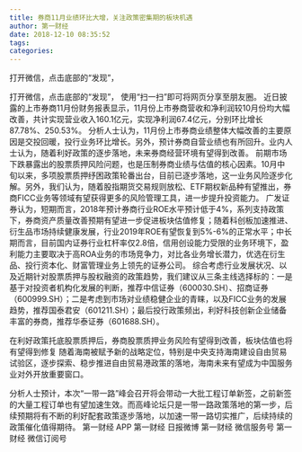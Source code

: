```yaml
---
title: 券商11月业绩环比大增，关注政策密集期的板块机遇
author: 第一财经
date: 2018-12-10 08:35:52
tags: 
categories: 
---
```

打开微信，点击底部的“发现”，
<!-- more -->
打开微信，点击底部的“发现”，
使用“扫一扫”即可将网页分享至朋友圈。
近日披露的上市券商11月份财务报表显示，11月份上市券商营收和净利润较10月份均大幅改善，共计实现营业收入160.1亿元，实现净利润67.4亿元，分别环比增长87.78%、250.53%。
分析人士认为，11月份上市券商业绩整体大幅改善的主要原因是交投回暖，投行业务环比增长。另外，预计券商自营业绩也有所回升。业内人士认为，随着利好政策的逐步落地，未来券商经营环境有望得到改善。
前期市场下跌暴露出的股票质押风险问题，也是压制券商业绩与估值的核心因素。10月中旬以来，多项股票质押纾困政策轮番出台，目前已逐步落地，这一业务风险逐步化解。另外，我们认为，随着股指期货交易规则放松、ETF期权新品种有望推出，券商FICC业务等领域有望获得更多的风险管理工具，进一步提升投资能力。
广发证券认为，短期而言，2018年预计券商行业ROE水平预计低于4%，系列支持政策下，券商资产质量改善预期有望进一步促进板块估值修复；随着科创板加速推进、衍生品市场持续健康发展，行业2019年ROE有望恢复到5%-6%的正常水平；中长期而言，目前国内证券行业杠杆率仅2.8倍，信用创设能力受限的业务环境下，盈利能力主要取决于高ROA业务的市场竞争力，对比各业务增长潜力，优选在衍生品、投行资本化、财富管理业务上领先的证券公司。
综合考虑行业发展状况、以及近期针对股票质押与股权融资的政策趋势，我们建议从三条主线选择标的：一是基于对投资者机构化发展的判断，推荐中信证券（600030.SH）、招商证券（600999.SH）；二是考虑到市场对业绩稳健企业的青睐，以及FICC业务的发展趋势，推荐国泰君安（601211.SH）；最后投行政策频出，利好科技创新企业储备丰富的券商，推荐华泰证券（601688.SH）。
 
 
在利好政策托底股票质押后，券商股票质押业务风险有望得到改善，板块估值也将有望得到修复
随着海南被赋予新的战略定位，特别是中央支持海南建设自由贸易试验区，逐步探索、稳步推进自由贸易港政策的落地，海南未来有望成为中国服务业对外开放重要窗口。
分析人士预计，本次“一带一路”峰会召开将会带动一大批工程订单新签，之前新签的大量工程订单也有望加速生效。而高峰论坛只是一带一路政策落地的第一步，后续预期将有不断的利好配套政策逐步落地，以加速一带一路切实推广，后续持续的政策催化值得期待。
第一财经
APP
第一财经
日报微博
第一财经
微信服务号
第一财经
微信订阅号
